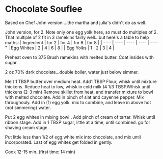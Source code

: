 # Chocolate Souflee

Based on Chef John version....the martha and julia's didn't do as well.

John version, for 2.  Note only one egg yolk here, so must do multiples of 2.  That multiple of 2 fit in 3 ramekins fairly well...but here's a table to help maths:
| Ingredient | for 2 | for 4 | for 6 | for 8 |
| ---- | ---- | ---- | ---- | ---- "
| Egg Whites | 2 | 4 | 6 | 8 |
| Egg Yolks | 1 | 2 | 3 | 4 |


Preheat oven to 375
Brush ramekins with melted butter.  Coat insides with sugar.


2 oz 70% dark chocolate…double boiler, water just below simmer.

Melt 1 TBSP butter over medium heat.  Add1 TBSP Flour, whisk until mixture thickens.  Reduce heat to low, whisk in cold milk (4 1/3 TBSP)Whisk until thickens (2-3 min)  Remove skillet from heat, and transfer mixture to bowl with melted chocolate.  Add in pinch of slat and cayenne pepper.  Mix throughouly.    Add in (1) egg yolk. mix to combine, and leave in above hot (not simmering) water.

Put 2 egg whites in mixing bowl..  Add pinch of cream of tartar.  Whisk until ribbon stage.  Add in 1 TBSP sugar, little at a time, until combined.   go for shaving cream stage.

Put little less than 1/2 of egg white mix into chocolate, and mix until incorporated.  Last of egg whites get folded in gently.  

Cook 12-15 min.  (first time:  14 min)
